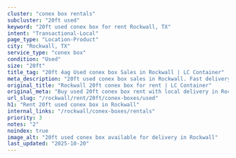 ```yaml
---
cluster: "conex box rentals"
subcluster: "20ft used"
keyword: "20ft used conex box for rent Rockwall, TX"
intent: "Transactional-Local"
page_type: "Location-Product"
city: "Rockwall, TX"
service_type: "conex box"
condition: "Used"
size: "20ft"
title_tag: "20ft 4ag Used conex box Sales in Rockwall | LC Container"
meta_description: "20ft used conex box sales in Rockwall. Fast delivery, competitive pricing. Serving conex boxes area. Quote ID: FFM. Call (214) 524-4168 for your free quote today."
original_title: "Rockwall 20ft conex box for rent | LC Container"
original_meta: "Buy used 20ft conex box rent with local delivery in Rockwall, TX. LC Container — local Since 2003. Request a fast quote today."
url_slug: "/rockwall/rent/20ft/conex-boxes/used"
h1: "Rent 20ft used conex box in Rockwall"
internal_links: "/rockwall/conex-boxes/rentals"
priority: 3
notes: "2"
noindex: true
image_alt: "20ft used conex box available for delivery in Rockwall"
last_updated: "2025-10-20"
---
```


<!-- TODO: Add unique city/inventory copy, images, and internal links here. -->
